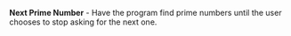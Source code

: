 **Next Prime Number** - Have the program find prime numbers until the user chooses to stop asking for the next one.
